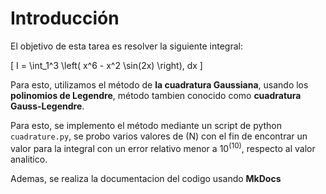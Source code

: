 # Introducción

El objetivo de esta tarea es resolver la siguiente integral:

\[
I = \int_1^3 \left( x^6 - x^2 \sin(2x) \right)\, dx
\]

Para esto, utilizamos el método de **la cuadratura Gaussiana**, usando los **polinomios de Legendre**, método tambien conocido como **cuadratura Gauss-Legendre**.

Para esto, se implemento el método mediante un script de python `cuadrature.py`, se probo varios valores de \(N\) con el fin de encontrar un valor para la integral con un error relativo menor a $10^(10)$, respecto al valor analitico.

Ademas, se realiza la documentacion del codigo usando **MkDocs**  

